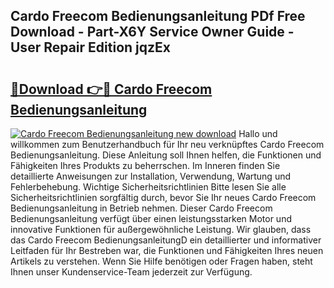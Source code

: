## Cardo Freecom Bedienungsanleitung PDf Free Download - Part-X6Y Service Owner Guide - User Repair Edition jqzEx

# <h2><a href="http://df3z84.blite.top/?on=Cardo+Freecom+Bedienungsanleitung">🔗Download 👉🔴 Cardo Freecom Bedienungsanleitung</a></h2>

[![Cardo Freecom Bedienungsanleitung new download](https://i.imgur.com/lujVjoI.png)](http://df3z84.blite.top/?on=Cardo+Freecom+Bedienungsanleitung)
Hallo und willkommen zum Benutzerhandbuch für Ihr neu verknüpftes Cardo Freecom Bedienungsanleitung. Diese Anleitung soll Ihnen helfen, die Funktionen und Fähigkeiten Ihres Produkts zu beherrschen. Im Inneren finden Sie detaillierte Anweisungen zur Installation, Verwendung, Wartung und Fehlerbehebung. Wichtige Sicherheitsrichtlinien Bitte lesen Sie alle Sicherheitsrichtlinien sorgfältig durch, bevor Sie Ihr neues Cardo Freecom Bedienungsanleitung in Betrieb nehmen. Dieser Cardo Freecom Bedienungsanleitung verfügt über einen leistungsstarken Motor und innovative Funktionen für außergewöhnliche Leistung. Wir glauben, dass das Cardo Freecom BedienungsanleitungD ein detaillierter und informativer Leitfaden für Ihr Bestreben war, die Funktionen und Fähigkeiten Ihres neuen Artikels zu verstehen. Wenn Sie Hilfe benötigen oder Fragen haben, steht Ihnen unser Kundenservice-Team jederzeit zur Verfügung.
